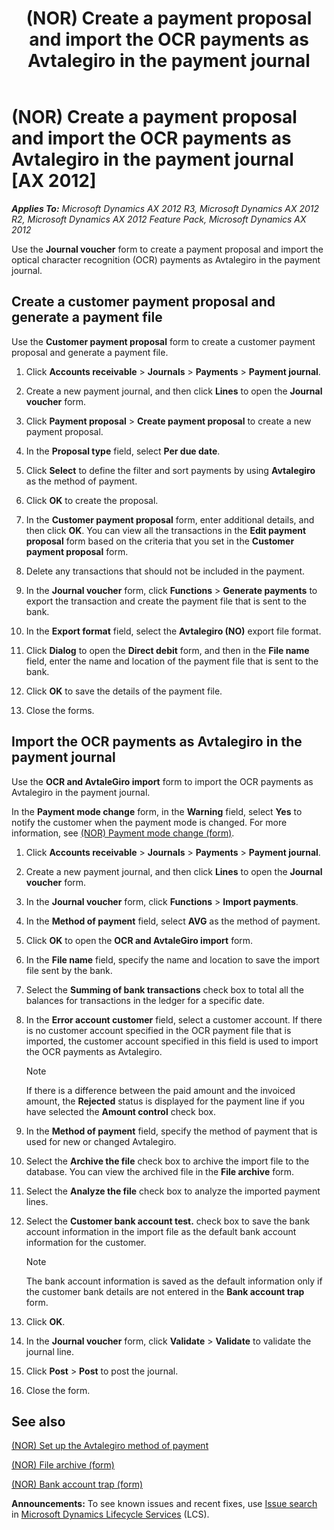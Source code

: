 ﻿---
title: (NOR) Create a payment proposal and import the OCR payments as Avtalegiro in the payment journal
TOCTitle: (NOR) Create a payment proposal and import the OCR payments as Avtalegiro in the payment journal
ms:assetid: 79dd6f82-2f68-489c-8959-b63b1ccfc46c
ms:mtpsurl: https://technet.microsoft.com/en-us/library/Gg213019(v=AX.60)
ms:contentKeyID: 36058243
ms.date: 04/18/2014
mtps_version: v=AX.60
---

# (NOR) Create a payment proposal and import the OCR payments as Avtalegiro in the payment journal [AX 2012]


_**Applies To:** Microsoft Dynamics AX 2012 R3, Microsoft Dynamics AX 2012 R2, Microsoft Dynamics AX 2012 Feature Pack, Microsoft Dynamics AX 2012_

Use the **Journal voucher** form to create a payment proposal and import the optical character recognition (OCR) payments as Avtalegiro in the payment journal.

## Create a customer payment proposal and generate a payment file

Use the **Customer payment proposal** form to create a customer payment proposal and generate a payment file.

1.  Click **Accounts receivable** \> **Journals** \> **Payments** \> **Payment journal**.

2.  Create a new payment journal, and then click **Lines** to open the **Journal voucher** form.

3.  Click **Payment proposal** \> **Create payment proposal** to create a new payment proposal.

4.  In the **Proposal type** field, select **Per due date**.

5.  Click **Select** to define the filter and sort payments by using **Avtalegiro** as the method of payment.

6.  Click **OK** to create the proposal.

7.  In the **Customer payment proposal** form, enter additional details, and then click **OK**. You can view all the transactions in the **Edit payment proposal** form based on the criteria that you set in the **Customer payment proposal** form.

8.  Delete any transactions that should not be included in the payment.

9.  In the **Journal voucher** form, click **Functions** \> **Generate payments** to export the transaction and create the payment file that is sent to the bank.

10. In the **Export format** field, select the **Avtalegiro (NO)** export file format.

11. Click **Dialog** to open the **Direct debit** form, and then in the **File name** field, enter the name and location of the payment file that is sent to the bank.

12. Click **OK** to save the details of the payment file.

13. Close the forms.

## Import the OCR payments as Avtalegiro in the payment journal

Use the **OCR and AvtaleGiro import** form to import the OCR payments as Avtalegiro in the payment journal.

In the **Payment mode change** form, in the **Warning** field, select **Yes** to notify the customer when the payment mode is changed. For more information, see [(NOR) Payment mode change (form)](https://technet.microsoft.com/en-us/library/hh209700\(v=ax.60\)).

1.  Click **Accounts receivable** \> **Journals** \> **Payments** \> **Payment journal**.

2.  Create a new payment journal, and then click **Lines** to open the **Journal voucher** form.

3.  In the **Journal voucher** form, click **Functions** \> **Import payments**.

4.  In the **Method of payment** field, select **AVG** as the method of payment.

5.  Click **OK** to open the **OCR and AvtaleGiro import** form.

6.  In the **File name** field, specify the name and location to save the import file sent by the bank.

7.  Select the **Summing of bank transactions** check box to total all the balances for transactions in the ledger for a specific date.

8.  In the **Error account customer** field, select a customer account. If there is no customer account specified in the OCR payment file that is imported, the customer account specified in this field is used to import the OCR payments as Avtalegiro.
    

    > [!NOTE]
    > <P>If there is a difference between the paid amount and the invoiced amount, the <STRONG>Rejected</STRONG> status is displayed for the payment line if you have selected the <STRONG>Amount control</STRONG> check box.</P>



9.  In the **Method of payment** field, specify the method of payment that is used for new or changed Avtalegiro.

10. Select the **Archive the file** check box to archive the import file to the database. You can view the archived file in the **File archive** form.

11. Select the **Analyze the file** check box to analyze the imported payment lines.

12. Select the **Customer bank account test.** check box to save the bank account information in the import file as the default bank account information for the customer.
    

    > [!NOTE]
    > <P>The bank account information is saved as the default information only if the customer bank details are not entered in the <STRONG>Bank account trap</STRONG> form.</P>



13. Click **OK**.

14. In the **Journal voucher** form, click **Validate** \> **Validate** to validate the journal line.

15. Click **Post** \> **Post** to post the journal.

16. Close the form.

## See also

[(NOR) Set up the Avtalegiro method of payment](nor-set-up-the-avtalegiro-method-of-payment.md)

[(NOR) File archive (form)](https://technet.microsoft.com/en-us/library/hh242881\(v=ax.60\))

[(NOR) Bank account trap (form)](https://technet.microsoft.com/en-us/library/hh227378\(v=ax.60\))

  
**Announcements:** To see known issues and recent fixes, use [Issue search](http://go.microsoft.com/fwlink/?linkid=389258) in [Microsoft Dynamics Lifecycle Services](http://go.microsoft.com/fwlink/?linkid=306505) (LCS).

